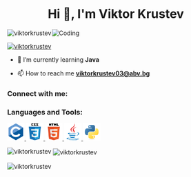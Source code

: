 <h1 align="center">Hi 👋, I'm Viktor Krustev</h1>
<img align="right" alt="Coding" width="400" src="https://user-images.githubusercontent.com/22770735/89309664-543b5d00-d691-11ea-9401-1780241ed053.gif">
<p align="left"> <img src="https://komarev.com/ghpvc/?username=viktorkrustev&label=Profile%20views&color=0e75b6&style=flat" alt="viktorkrustev" /> </p>

<p align="left"> <a href="https://github.com/ryo-ma/github-profile-trophy"><img src="https://github-profile-trophy.vercel.app/?username=viktorkrustev" alt="viktorkrustev" /></a> </p>

- 🌱 I’m currently learning **Java**

- 📫 How to reach me **viktorkrustev03@abv.bg**

<h3 align="left">Connect with me:</h3>
<p align="left">
</p>

<h3 align="left">Languages and Tools:</h3>
<p align="left"> <a href="https://www.cprogramming.com/" target="_blank" rel="noreferrer"> <img src="https://raw.githubusercontent.com/devicons/devicon/master/icons/c/c-original.svg" alt="c" width="40" height="40"/> </a> <a href="https://www.w3schools.com/css/" target="_blank" rel="noreferrer"> <img src="https://raw.githubusercontent.com/devicons/devicon/master/icons/css3/css3-original-wordmark.svg" alt="css3" width="40" height="40"/> </a> <a href="https://www.w3.org/html/" target="_blank" rel="noreferrer"> <img src="https://raw.githubusercontent.com/devicons/devicon/master/icons/html5/html5-original-wordmark.svg" alt="html5" width="40" height="40"/> </a> <a href="https://www.java.com" target="_blank" rel="noreferrer"> <img src="https://raw.githubusercontent.com/devicons/devicon/master/icons/java/java-original.svg" alt="java" width="40" height="40"/> </a> <a href="https://www.python.org" target="_blank" rel="noreferrer"> <img src="https://raw.githubusercontent.com/devicons/devicon/master/icons/python/python-original.svg" alt="python" width="40" height="40"/> </a> </p>

<p><img align="left" src="https://github-readme-stats.vercel.app/api/top-langs?username=viktorkrustev&show_icons=true&locale=en&layout=compact" alt="viktorkrustev" /></p>

<p>&nbsp;<img align="center" src="https://github-readme-stats.vercel.app/api?username=viktorkrustev&show_icons=true&locale=en" alt="viktorkrustev" /></p>

<p><img align="center" src="https://github-readme-streak-stats.herokuapp.com/?user=viktorkrustev&" alt="viktorkrustev" /></p>
